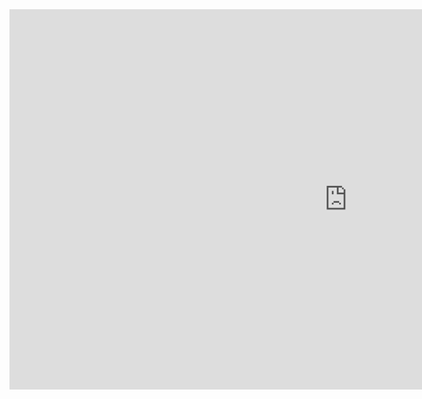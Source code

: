 <iframe width="1198" height="674" src="https://www.youtube.com/embed/5pwJyOzTWFA" title="Astropy: Units, Tables, and Coordinates Tips and Tricks" frameborder="0" allow="accelerometer; autoplay; clipboard-write; encrypted-media; gyroscope; picture-in-picture; web-share" allowfullscreen></iframe>